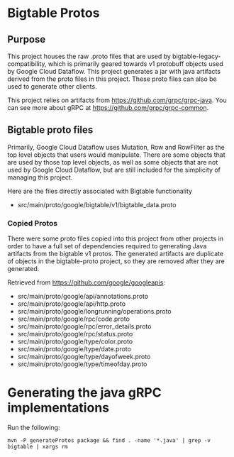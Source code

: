 # Bigtable Protos

## Purpose
This project houses the raw .proto files that are used by bigtable-legacy-compatibility, which is primarily geared towards v1 protobuff objects used by Google Cloud Dataflow.  This project generates a jar with java artifacts derived from the proto files in this project.  These proto files can also be used to generate other clients.

This project relies on artifacts from https://github.com/grpc/grpc-java. You can see more about gRPC at https://github.com/grpc/grpc-common.

## Bigtable proto files

Primarily, Google Cloud Dataflow uses Mutation, Row and RowFilter as the top level objects that users would manipulate.  There are some objects that are used by those top level objects, as well as some objects that are not used by Google Cloud Dataflow, but are still included for the simplicity of managing this project.

Here are the files directly associated with Bigtable functionality 
* src/main/proto/google/bigtable/v1/bigtable_data.proto

### Copied Protos ###

There were some proto files copied into this project from other projects in order to have a full set of dependencies required to generating Java artifacts from the bigtable v1 protos.  The generated artifacts are duplicate of objects in the bigtable-proto project, so they are removed after they are generated.

Retrieved from https://github.com/google/googleapis:

* src/main/proto/google/api/annotations.proto
* src/main/proto/google/api/http.proto
* src/main/proto/google/longrunning/operations.proto
* src/main/proto/google/rpc/code.proto
* src/main/proto/google/rpc/error_details.proto
* src/main/proto/google/rpc/status.proto
* src/main/proto/google/type/color.proto
* src/main/proto/google/type/date.proto
* src/main/proto/google/type/dayofweek.proto
* src/main/proto/google/type/timeofday.proto

# Generating the java gRPC implementations

Run the following:

```
mvn -P generateProtos package && find . -name '*.java' | grep -v bigtable | xargs rm
```

